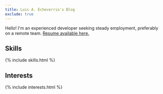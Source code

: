 ```yaml
---
title: Luis A. Echeverria's Blog
exclude: true
---
```


Hello! I'm an experienced developer seeking steady employment, preferably on a remote team. <a href="articles/luis-a-echeverria-resume">Resume available here.</a>
  
  

## Skills

{% include skills.html %}

## Interests

{% include interests.html %}

<!--https://www.flickr.com/photos/pixelsnob-->


